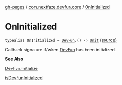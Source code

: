 [gh-pages](../index.md) / [com.nextfaze.devfun.core](index.md) / [OnInitialized](./-on-initialized.md)

# OnInitialized

`typealias OnInitialized = `[`DevFun`](-dev-fun/index.md)`.() -> `[`Unit`](https://kotlinlang.org/api/latest/jvm/stdlib/kotlin/-unit/index.html) [(source)](https://github.com/NextFaze/dev-fun/tree/master/devfun/src/main/java/com/nextfaze/devfun/core/DevFun.kt#L152)

Callback signature if/when [DevFun](-dev-fun/index.md) has been initialized.

**See Also**

[DevFun.initialize](-dev-fun/initialize.md)

[isDevFunInitialized](is-dev-fun-initialized.md)

